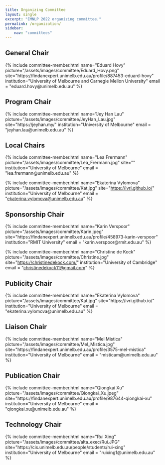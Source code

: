 ```yaml
---
title: Organizing Committee
layout: single
excerpt: "EMNLP 2022 organizing committee."
permalink: /organization/
sidebar: 
    nav: "committees"
---
```


<h2>General Chair</h2>
{% include committee-member.html
   name="Eduard Hovy"
   picture="/assets/images/committee/Eduard_Hovy.png"
   site="https://findanexpert.unimelb.edu.au/profile/887453-eduard-hovy"
   institution="University of Melbourne and Carnegie Mellon University"
   email = "eduard.hovy@unimelb.edu.au"
%}

<h2>Program Chair </h2>
{% include committee-member.html
   name="Jey Han Lau"
   picture="/assets/images/committee/JeyHan_Lau.jpg"
   site="https://jeyhan.my/"
   institution="University of Melbourne"
   email = "jeyhan.lau@unimelb.edu.au"
%}

<h2>Local Chairs</h2>
{% include committee-member.html
   name="Lea Frermann"
   picture="/assets/images/committee/Lea_Frermann.jpg"
   site=""
   institution="University of Melbourne"
   email = "lea.frermann@unimelb.edu.au"
%}

{% include committee-member.html
   name="Ekaterina Vylomova"
   picture="/assets/images/committee/Kat.jpg"
   site="https://ivri.github.io/"
   institution="University of Melbourne"
   email = "ekaterina.vylomova@unimelb.edu.au"
%}

<h2>Sponsorship Chair</h2>
{% include committee-member.html
   name="Karin Verspoor"
   picture="/assets/images/committee/Karin.jpeg"
   site="https://findanexpert.unimelb.edu.au/profile/458973-karin-verspoor"
   institution="RMIT University"
   email = "karin.verspoor@rmit.edu.au"
%}

<!-- {% include committee-member.html
   name="Damiano Spina"
   picture="/assets/images/committee/Damino_Spina.jpeg"
   site="https://www.damianospina.com/"
   institution="RMIT University"
   email = "damiano.spina@rmit.edu.au"
%} -->

{% include committee-member.html
   name="Christine de Kock"
   picture="/assets/images/committee/Christine.jpg"
   site="https://christinedekock.com/"
   institution="University of Cambridge"
   email = "christinedekock11@gmail.com"
%}

<h2>Publicity Chair</h2>
{% include committee-member.html
   name="Ekaterina Vylomova"
   picture="/assets/images/committee/Kat.jpg"
   site="https://ivri.github.io/"
   institution="University of Melbourne"
   email = "ekaterina.vylomova@unimelb.edu.au"
%}

<h2>Liaison Chair </h2>
{% include committee-member.html
   name="Mel Mistica"
   picture="/assets/images/committee/Mel_Mistica.jpg"
   site="https://findanexpert.unimelb.edu.au/profile/3575-mel-mistica"
   institution="University of Melbourne"
   email = "misticam@unimelb.edu.au"
%}

<h2>Publication Chair </h2>
{% include committee-member.html
   name="Qiongkai Xu"
   picture="/assets/images/committee/Qiongkai_Xu.jpeg"
   site="https://findanexpert.unimelb.edu.au/profile/987644-qiongkai-xu"
   institution="University of Melbourne"
   email = "qiongkai.xu@unimelb.edu.au"
%}



<h2>Technology Chair </h2>
{% include committee-member.html
   name="Rui Xing"
   picture="/assets/images/committee/alta_exec/Rui.JPG"
   site="https://cis.unimelb.edu.au/people/students/rui-xing"
   institution="University of Melbourne"
   email = "ruixing1@unimelb.edu.au"
%}

